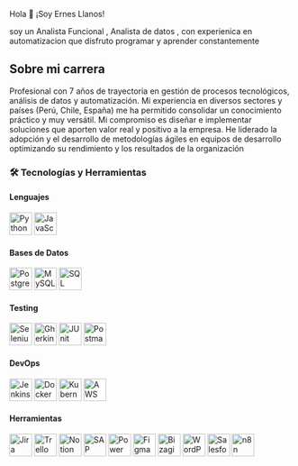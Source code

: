 Hola 👋 ¡Soy Ernes Llanos!

soy un Analista Funcional , Analista de datos , con experienica en automatizacion que disfruto programar y aprender constantemente

## Sobre mi carrera

Profesional con 7 años de trayectoria en gestión de procesos tecnológicos, análisis de datos y automatización. Mi experiencia en diversos sectores y países (Perú, Chile, España) me ha permitido consolidar un conocimiento práctico y muy versátil. Mi compromiso es diseñar e implementar soluciones que aporten valor real y positivo a la empresa. He liderado la adopción y el desarrollo de metodologías ágiles en equipos de desarrollo optimizando su rendimiento y los resultados de la organización

### 🛠️ Tecnologías y Herramientas

#### **Lenguajes**
<p>
  <img src="https://cdn.jsdelivr.net/gh/devicons/devicon/icons/python/python-original.svg" alt="Python" width="40" height="40"/>
  <img src="https://cdn.jsdelivr.net/gh/devicons/devicon/icons/javascript/javascript-original.svg" alt="JavaScript" width="40" height="40"/>
</p>

#### **Bases de Datos**
<p>
  <img src="https://cdn.jsdelivr.net/gh/devicons/devicon/icons/postgresql/postgresql-original.svg" alt="PostgreSQL" width="40" height="40"/>
  <img src="https://cdn.jsdelivr.net/gh/devicons/devicon/icons/mysql/mysql-original.svg" alt="MySQL" width="40" height="40"/>
  <img src="https://cdn.jsdelivr.net/gh/devicons/devicon/icons/microsoftsqlserver/microsoftsqlserver-plain.svg" alt="SQL Server" width="40" height="40"/>
</p>

#### **Testing**
<p>
  <img src="https://cdn.jsdelivr.net/gh/devicons/devicon/icons/selenium/selenium-original.svg" alt="Selenium" width="40" height="40"/>
  <img src="https://img.icons8.com/color/48/gherkin.png" alt="Gherkin" width="40" height="40"/> <!-- Gherkin no está en Devicon -->
  <img src="https://cdn.jsdelivr.net/gh/devicons/devicon/icons/java/java-original.svg" alt="JUnit" width="40" height="40"/> <!-- JUnit usa Java -->
  <img src="https://www.vectorlogo.zone/logos/getpostman/getpostman-icon.svg" alt="Postman" width="40" height="40"/>
</p>

#### **DevOps**
<p>
  <img src="https://cdn.jsdelivr.net/gh/devicons/devicon/icons/jenkins/jenkins-original.svg" alt="Jenkins" width="40" height="40"/>
  <img src="https://cdn.jsdelivr.net/gh/devicons/devicon/icons/docker/docker-original.svg" alt="Docker" width="40" height="40"/>
  <img src="https://cdn.jsdelivr.net/gh/devicons/devicon/icons/kubernetes/kubernetes-plain.svg" alt="Kubernetes" width="40" height="40"/>
  <img src="https://cdn.jsdelivr.net/gh/devicons/devicon/icons/amazonwebservices/amazonwebservices-original.svg" alt="AWS" width="40" height="40"/>
</p>

#### **Herramientas**
<p>
  <img src="https://cdn.jsdelivr.net/gh/devicons/devicon/icons/jira/jira-original.svg" alt="Jira" width="40" height="40"/>
  <img src="https://img.icons8.com/color/48/trello.png" alt="Trello" width="40" height="40"/>
  <img src="https://img.icons8.com/color/48/notion.png" alt="Notion" width="40" height="40"/>
  <img src="https://img.icons8.com/color/48/sap.png" alt="SAP" width="40" height="40"/>
  <img src="https://img.icons8.com/color/48/power-bi.png" alt="Power BI" width="40" height="40"/>
  <img src="https://cdn.jsdelivr.net/gh/devicons/devicon/icons/figma/figma-original.svg" alt="Figma" width="40" height="40"/>
  <img src="https://img.icons8.com/color/48/bizagi.png" alt="Bizagi" width="40" height="40"/>
  <img src="https://cdn.jsdelivr.net/gh/devicons/devicon/icons/wordpress/wordpress-original.svg" alt="WordPress" width="40" height="40"/>
  <img src="https://img.icons8.com/color/48/salesforce.png" alt="Salesforce" width="40" height="40"/>
  <img src="https://img.icons8.com/external-tal-revivo-color-tal-revivo/48/external-n8n-open-source-workflow-automation-tool-logo-color-tal-revivo.png" alt="n8n" width="40" height="40"/>
</p>
